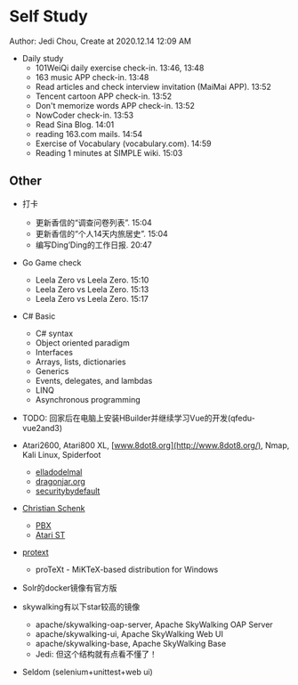 # Self Study

Author: Jedi Chou, Create at 2020.12.14 12:09 AM

* Daily study
  * 101WeiQi daily exercise check-in. 13:46, 13:48
  * 163 music APP check-in. 13:48
  * Read articles and check interview invitation (MaiMai APP). 13:52
  * Tencent cartoon APP check-in. 13:52
  * Don't memorize words APP check-in. 13:52
  * NowCoder check-in. 13:53
  * Read Sina Blog. 14:01
  * reading 163.com mails. 14:54
  * Exercise of Vocabulary (vocabulary.com). 14:59
  * Reading 1 minutes at SIMPLE wiki. 15:03

## Other

* 打卡
  * 更新香信的“调查问卷列表”. 15:04
  * 更新香信的“个人14天内旅居史”. 15:04
  * 编写Ding’Ding的工作日报. 20:47

* Go Game check
  * Leela Zero vs Leela Zero. 15:10
  * Leela Zero vs Leela Zero. 15:13
  * Leela Zero vs Leela Zero. 15:17

* C# Basic
  * C# syntax
  * Object oriented paradigm
  * Interfaces
  * Arrays, lists, dictionaries
  * Generics
  * Events, delegates, and lambdas
  * LINQ
  * Asynchronous programming

* TODO: 回家后在电脑上安装HBuilder并继续学习Vue的开发(qfedu-vue2and3)
* Atari2600, Atari800 XL, [www.8dot8.org](http://www.8dot8.org/), Nmap, Kali Linux, Spiderfoot
  * [elladodelmal](http://www.elladodelmal.com/)
  * [dragonjar.org](http://www.dragonjar.org/)
  * [securitybydefault](http://www.securitybydefault.com/)
* [Christian Schenk](https://www.tug.org/interviews/schenk.html)
  * [PBX](https://baike.baidu.com/item/PBX/3737223)
  * [Atari ST](https://en.wikipedia.org/wiki/Atari_ST)
* [protext](https://www.tug.org/protext/)
  * proTeXt - MiKTeX-based distribution for Windows

* Solr的docker镜像有官方版
* skywalking有以下star较高的镜像
  * apache/skywalking-oap-server, Apache SkyWalking OAP Server
  * apache/skywalking-ui, Apache SkyWalking Web UI
  * apache/skywalking-base, Apache SkyWalking Base
  * Jedi: 但这个结构就有点看不懂了！
* Seldom (selenium+unittest+web ui)
